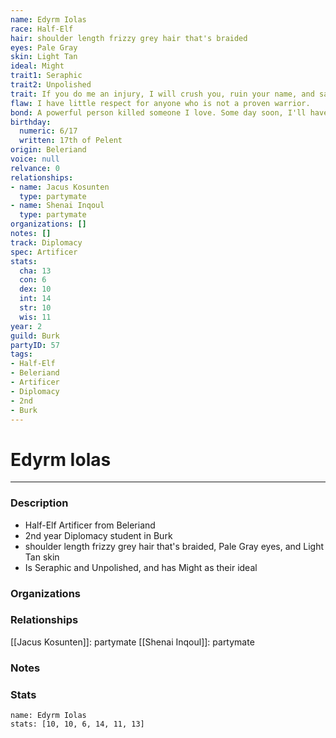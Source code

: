 ```yaml
---
name: Edyrm Iolas
race: Half-Elf
hair: shoulder length frizzy grey hair that's braided
eyes: Pale Gray
skin: Light Tan
ideal: Might
trait1: Seraphic
trait2: Unpolished
trait: If you do me an injury, I will crush you, ruin your name, and salt your fields.
flaw: I have little respect for anyone who is not a proven warrior.
bond: A powerful person killed someone I love. Some day soon, I'll have my revenge.
birthday:
  numeric: 6/17
  written: 17th of Pelent
origin: Beleriand
voice: null
relvance: 0
relationships:
- name: Jacus Kosunten
  type: partymate
- name: Shenai Inqoul
  type: partymate
organizations: []
notes: []
track: Diplomacy
spec: Artificer
stats:
  cha: 13
  con: 6
  dex: 10
  int: 14
  str: 10
  wis: 11
year: 2
guild: Burk
partyID: 57
tags:
- Half-Elf
- Beleriand
- Artificer
- Diplomacy
- 2nd
- Burk
---
```

# Edyrm Iolas
---
### Description
- Half-Elf Artificer from Beleriand
- 2nd year Diplomacy student in Burk
- shoulder length frizzy grey hair that's braided, Pale Gray eyes, and Light Tan skin
- Is Seraphic and Unpolished, and has Might as their ideal

### Organizations

### Relationships
[[Jacus Kosunten]]: partymate
[[Shenai Inqoul]]: partymate

### Notes

### Stats
```statblock
name: Edyrm Iolas
stats: [10, 10, 6, 14, 11, 13]
```